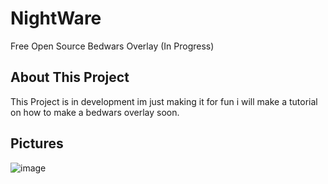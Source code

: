 # NightWare
Free Open Source Bedwars Overlay (In Progress)

## About This Project
This Project is in development im just making it for fun i will make a tutorial on how to make a bedwars overlay soon.

## Pictures
![image](https://user-images.githubusercontent.com/95707186/173408656-79219318-726a-4765-a6e8-b52bd9493fcd.png)

